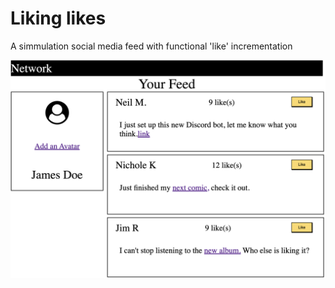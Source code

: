 # Liking likes

A simmulation social media feed with functional 'like' incrementation

![Liking Likes](https://github.com/GreenJ84/Web_Dev_Week_2/raw/master/likingLikes/LikingLikes.png)